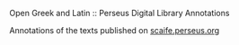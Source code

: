 Open Greek and Latin :: Perseus Digital Library Annotations

Annotations of the texts published on [scaife.perseus.org](https://scaife.perseus.org/)
